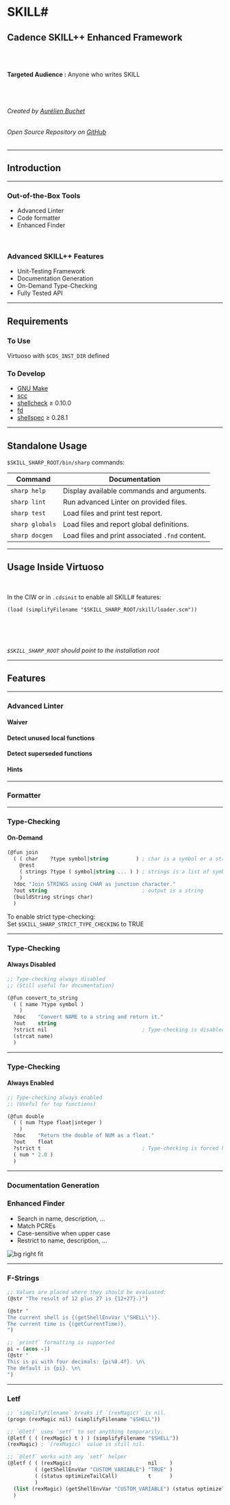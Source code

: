 <!--
theme: gaia
class: invert two-columns
auto-scaling: true
-->

<style>
section::after {
  content: attr(data-marpit-pagination) ' / ' attr(data-marpit-pagination-total);
}

section.two-columns ul {
  display: grid;
  grid-template-columns: 1fr 1fr;
  gap: 1rem;
}
</style>


# SKILL#

## Cadence SKILL++ Enhanced Framework

<br>
<br>

**Targeted Audience :** Anyone who writes SKILL

<br>
<br>

###### Created by [Aurélien Buchet](https://github.com/Da-Buche)

###### Open Source Repository on [GitHub](https://github.com/Da-Buche/skill-sharp)

---
<!-- 
_class: invert lead
_paginate: skip
-->

## Introduction


---
<!-- 
paginate: true
-->

### Out-of-the-Box Tools

- Advanced Linter
- Code formatter
- Enhanced Finder

<br>

### Advanced SKILL++ Features

- Unit-Testing Framework
- Documentation Generation
- On-Demand Type-Checking
- Fully Tested API


---
## Requirements

### To Use

Virtuoso with `$CDS_INST_DIR` defined

### To Develop

- [GNU Make](https://github.com/mirror/make)
- [scc](https://github.com/boyter/scc) 
- [shellcheck](https://github.com/koalaman/shellcheck) ≥ 0.10.0
- [fd](https://github.com/sharkdp/fd)
- [shellspec](https://github.com/shellspec/shellspec) ≥ 0.28.1

---
## Standalone Usage

`$SKILL_SHARP_ROOT/bin/sharp` commands:

| Command         | Documentation                                   |
|-----------------|-------------------------------------------------|
| `sharp help`    | Display available commands and arguments.       |
| `sharp lint`    | Run advanced Linter on provided files.          |
| `sharp test`    | Load  files and print test report.              |
| `sharp globals` | Load  files and report global definitions.      |
| `sharp docgen`  | Load files and print associated `.fnd` content. |


---
## Usage Inside Virtuoso

<br>

In the CIW or in `.cdsinit` to enable all SKILL# features:

`(load (simplifyFilename "$SKILL_SHARP_ROOT/skill/loader.scm"))`

<br>
<br>
<br>

*`$SKILL_SHARP_ROOT` should point to the installation root*


---
<!-- 
_class: invert lead
_paginate: skip
-->

## Features

---
### Advanced Linter

#### Waiver

#### Detect unused local functions

#### Detect superseded functions

#### Hints


---
### Formatter

<!-- TODO -->

---
### Type-Checking
#### On-Demand

```scheme
(@fun join
  ( ( char    ?type symbol|string         ) ; char is a symbol or a string
    @rest
    ( strings ?type ( symbol|string ... ) ) ; strings is a list of symbols or strings
    )
  ?doc "Join STRINGS using CHAR as junction character."
  ?out string                               ; output is a string
  (buildString strings char)
  )
```

To enable strict type-checking:  
Set `$SKILL_SHARP_STRICT_TYPE_CHECKING` to TRUE


---
### Type-Checking
#### Always Disabled

```scheme
;; Type-checking always disabled
;; (Still useful for documentation)

(@fun convert_to_string
  ( ( name ?type symbol )
    )
  ?doc    "Convert NAME to a string and return it."
  ?out    string
  ?strict nil                               ; Type-checking is disabled here
  (strcat name)
  )
```

---
### Type-Checking
#### Always Enabled

```scheme
;; Type-checking always enabled
;; (Useful for top functions)

(@fun double
  ( ( num ?type float|integer )
    )
  ?doc    "Return the double of NUM as a float."
  ?out    float
  ?strict t                                 ; Type-checking is forced here
  ( num * 2.0 )
  )
```

---
<!-- 
_class: invert
_paginate: false
-->

### Documentation Generation
### Enhanced Finder

- Search in name, description, ...
- Match PCREs
- Case-sensitive when upper case
- Restrict to name, description, ...

![bg right fit](https://github.com/Da-Buche/skill-sharp/blob/main/pictures/README/SKILL_Finder.png?raw=true)


---
### F-Strings

```scheme
;; Values are placed where they should be evaluated:
(@str "The result of 12 plus 27 is {12+27}.)")

(@str "
The current shell is {(getShellEnvVar \"SHELL\")}.
The current time is {(getCurrentTime)}.
")

;; `printf` formatting is supported
pi = (acos -1)
(@str "
This is pi with four decimals: {pi%0.4f}. \n\
The default is {pi}. \n\
")
```

---
### Letf

```scheme
;; `simplifyFilename` breaks if `(rexMagic)` is nil.
(progn (rexMagic nil) (simplifyFilename "$SHELL"))

;; `@letf` uses `setf` to set anything temporarily.
(@letf ( ( (rexMagic) t ) ) (simplifyFilename "$SHELL"))
(rexMagic) ; `(rexMagic)` value is still nil.

;; `@letf` works with any `setf` helper
(@letf ( ( (rexMagic)                         nil    )
         ( (getShellEnvVar "CUSTOM_VARIABLE") "TRUE" )
         ( (status optimizeTailCall)          t      )
         )
  (list (rexMagic) (getShellEnvVar "CUSTOM_VARIABLE") (status optimizeTailCall))
  )
```
